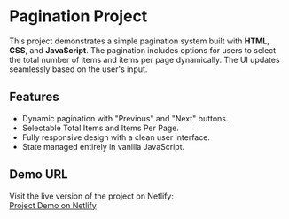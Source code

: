 # Pagination Project

This project demonstrates a simple pagination system built with **HTML**, **CSS**, and **JavaScript**. The pagination includes options for users to select the total number of items and items per page dynamically. The UI updates seamlessly based on the user's input.

## Features
- Dynamic pagination with "Previous" and "Next" buttons.
- Selectable Total Items and Items Per Page.
- Fully responsive design with a clean user interface.
- State managed entirely in vanilla JavaScript.

## Demo URL

Visit the live version of the project on Netlify:  
[Project Demo on Netlify](https://pagination-corejs.netlify.app/)